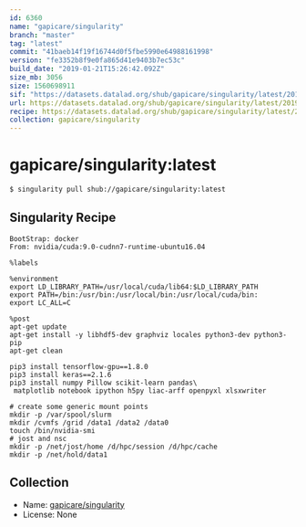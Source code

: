 ```yaml
---
id: 6360
name: "gapicare/singularity"
branch: "master"
tag: "latest"
commit: "41baeb14f19f16744d0f5fbe5990e64988161998"
version: "fe3352b8f9e0fa865d41e9403b7ec53c"
build_date: "2019-01-21T15:26:42.092Z"
size_mb: 3056
size: 1560698911
sif: "https://datasets.datalad.org/shub/gapicare/singularity/latest/2019-01-21-41baeb14-fe3352b8/fe3352b8f9e0fa865d41e9403b7ec53c.simg"
url: https://datasets.datalad.org/shub/gapicare/singularity/latest/2019-01-21-41baeb14-fe3352b8/
recipe: https://datasets.datalad.org/shub/gapicare/singularity/latest/2019-01-21-41baeb14-fe3352b8/Singularity
collection: gapicare/singularity
---
```


# gapicare/singularity:latest

```bash
$ singularity pull shub://gapicare/singularity:latest
```

## Singularity Recipe

```singularity
BootStrap: docker
From: nvidia/cuda:9.0-cudnn7-runtime-ubuntu16.04

%labels

%environment
export LD_LIBRARY_PATH=/usr/local/cuda/lib64:$LD_LIBRARY_PATH
export PATH=/bin:/usr/bin:/usr/local/bin:/usr/local/cuda/bin:
export LC_ALL=C

%post
apt-get update
apt-get install -y libhdf5-dev graphviz locales python3-dev python3-pip
apt-get clean

pip3 install tensorflow-gpu==1.8.0
pip3 install keras==2.1.6
pip3 install numpy Pillow scikit-learn pandas\
 matplotlib notebook ipython h5py liac-arff openpyxl xlsxwriter

# create some generic mount points
mkdir -p /var/spool/slurm
mkdir /cvmfs /grid /data1 /data2 /data0
touch /bin/nvidia-smi
# jost and nsc
mkdir -p /net/jost/home /d/hpc/session /d/hpc/cache
mkdir -p /net/hold/data1
```

## Collection

 - Name: [gapicare/singularity](https://github.com/gapicare/singularity)
 - License: None


